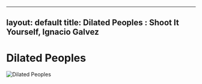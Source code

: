 
---
layout: default
title: Dilated Peoples : Shoot It Yourself, Ignacio Galvez
---

# Dilated Peoples

![Dilated Peoples](http://assets.farmhouse.co/publishing/1-shoot-it-yourself/images/dilated-peoples-1.jpg)
